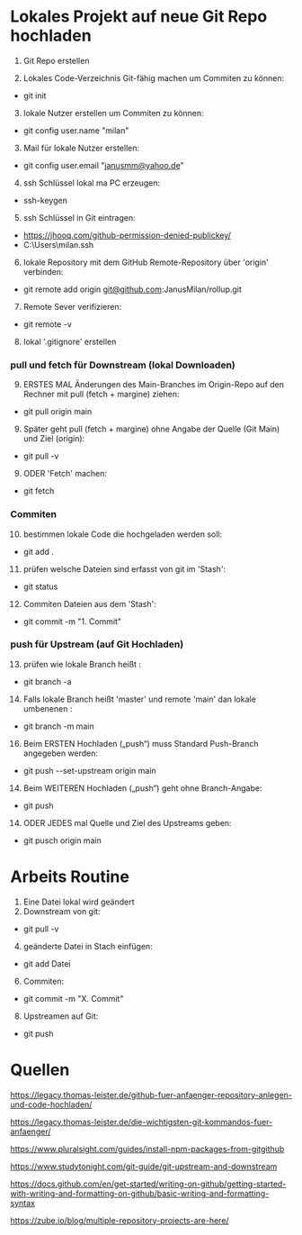 
# Lokales Projekt auf neue Git Repo hochladen
1. Git Repo erstellen

2. Lokales Code-Verzeichnis Git-fähig machen um Commiten zu können: 
- git init 

3. lokale Nutzer erstellen um Commiten zu können: 
- git config user.name "milan"

3. Mail für lokale Nutzer erstellen: 
- git config user.email "janusmm@yahoo.de"

4. ssh Schlüssel lokal ma PC erzeugen: 
- ssh-keygen

5. ssh Schlüssel in Git eintragen: 
- https://jhooq.com/github-permission-denied-publickey/
- C:\Users\milan\.ssh

6. lokale Repository mit dem GitHub Remote-Repository über 'origin' verbinden: 
- git remote add origin git@github.com:JanusMilan/rollup.git

7. Remote Sever verifizieren: 
- git remote -v 

8. lokal '.gitignore' erstellen

### pull und fetch für Downstream (lokal Downloaden)  
9. ERSTES MAL Änderungen des Main-Branches im Origin-Repo auf den Rechner mit pull (fetch + margine) ziehen: 
- git pull origin main

9. Später geht pull (fetch + margine) ohne Angabe der Quelle (Git Main) und Ziel (origin): 
- git pull -v 

9. ODER 'Fetch' machen:  
- git fetch

### Commiten
10. bestimmen lokale Code die hochgeladen werden soll: 
- git add .

11. prüfen welsche Dateien sind erfasst von git im 'Stash': 
- git status

12. Commiten Dateien aus dem 'Stash': 
- git commit -m "1. Commit"


### push für Upstream (auf Git Hochladen) 

13. prüfen wie lokale Branch heißt : 
- git branch -a

14. Falls lokale Branch heißt 'master' und remote 'main' dan lokale umbenenen : 
- git branch -m main

16. Beim ERSTEN Hochladen („push“) muss Standard Push-Branch angegeben werden: 
- git push --set-upstream origin main

14. Beim WEITEREN Hochladen („push“) geht ohne Branch-Angabe: 
- git push

14. ODER JEDES mal Quelle und Ziel des Upstreams geben: 
- git pusch origin main


# Arbeits Routine
1. Eine Datei lokal wird geändert
2. Downstream von git:                   
- git pull -v 
4. geänderte Datei in Stach einfügen:    
- git add Datei
6. Commiten:                             
- git commit -m "X. Commit"
8. Upstreamen auf Git:                   
- git push

# Quellen
https://legacy.thomas-leister.de/github-fuer-anfaenger-repository-anlegen-und-code-hochladen/

https://legacy.thomas-leister.de/die-wichtigsten-git-kommandos-fuer-anfaenger/

https://www.pluralsight.com/guides/install-npm-packages-from-gitgithub

https://www.studytonight.com/git-guide/git-upstream-and-downstream

https://docs.github.com/en/get-started/writing-on-github/getting-started-with-writing-and-formatting-on-github/basic-writing-and-formatting-syntax

https://zube.io/blog/multiple-repository-projects-are-here/

